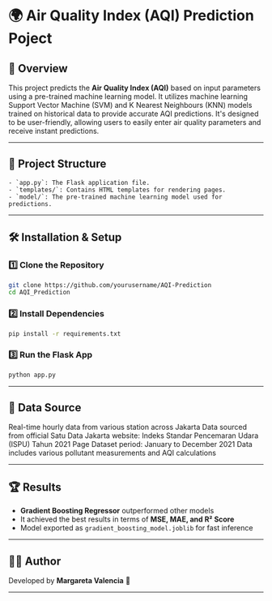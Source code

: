 # 🌍 Air Quality Index (AQI) Prediction Poject

## 📌 Overview  
This project predicts the **Air Quality Index (AQI)** based on input parameters using a pre-trained machine learning model. It utilizes machine learning Support Vector Machine (SVM) and K Nearest Neighbours (KNN) models trained on historical data to provide accurate AQI predictions. It's designed to be user-friendly, allowing users to easily enter air quality parameters and receive instant predictions.

---

## 📂 Project Structure  
```
- `app.py`: The Flask application file.
- `templates/`: Contains HTML templates for rendering pages.
- `model/`: The pre-trained machine learning model used for predictions.
```

---

## 🛠 Installation & Setup  

### 1️⃣ Clone the Repository  
```bash
git clone https://github.com/yourusername/AQI-Prediction
cd AQI_Prediction
```
### 2️⃣ Install Dependencies  
```bash
pip install -r requirements.txt
```
### 3️⃣ Run the Flask App  
```bash
python app.py
```

---

## 🎯 Data Source 
Real-time hourly data from various station across Jakarta
Data sourced from official Satu Data Jakarta website: Indeks Standar Pencemaran Udara (ISPU) Tahun 2021 Page
Dataset period: January to December 2021
Data includes various pollutant measurements and AQI calculations  

---

## 🏆 Results  
- **Gradient Boosting Regressor** outperformed other models  
- It achieved the best results in terms of **MSE, MAE, and R² Score**  
- Model exported as `gradient_boosting_model.joblib` for fast inference  

---

## 👨‍💻 Author  
Developed by **Margareta Valencia** 💅	 

---
